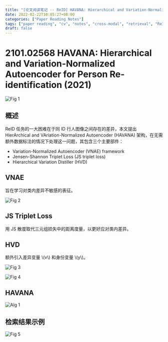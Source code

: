 ```yaml
---
title: "[论文阅读笔记 -- ReID] HAVANA: Hierarchical and Variation-Normalized Autoencoder (2021)"
date: 2022-02-22T10:05:27+08:00
categories: ["Paper Reading Notes"]
tags: ["paper reading", "cv", "notes", "cross-modal", "retrieval", "ReID", "uncertainty"]
draft: false
---
```


# 2101.02568 HAVANA: Hierarchical and Variation-Normalized Autoencoder for Person Re-identification (2021)

![Fig 1](/images/2022/PRN195/1.png)

## 概述

ReID 任务的一大困难在于同 ID 行人图像之间存在的差异，本文提出 HierArchical and VAriation-Normalized Autoencoder (HAVANA) 架构，在无需额外数据标注的情况下处理这一问题，其包含三个主要部件：  
+ Variation-Normalized Autoencoder (VNAE) framework
+ Jensen-Shannon Triplet Loss (JS triplet loss)
+ Hierarchical Variation Distiller (HVD)

## VNAE

旨在学习对类内差异不敏感的表征。  

![Fig 2](/images/2022/PRN195/2.png)

## JS Triplet Loss

用 JS 散度取代三元组损失中的距离度量，以更好应对类内差异。  

## HVD

额外引入差异变量 \\(v\\) 和身份变量 \\(y\\)。 

![Fig 3](/images/2022/PRN195/3.png)

![Fig 4](/images/2022/PRN195/4.png)

## HAVANA

![Alg 1](/images/2022/PRN195/A1.png)

## 检索结果示例

![Fig 5](/images/2022/PRN195/5.png)
